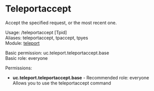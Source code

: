 Teleportaccept
====
Accept the specified request, or the most recent one.

Usage: /teleportaccept \[Tpid\]<br>
Aliases: teleportaccept, tpaccept, tpyes<br>
Module: [teleport](../modules/teleport.md)<br>

Basic permission: uc.teleport.teleportaccept.base<br>
Basic role: everyone<br>

Permissions: <br>
* **uc.teleport.teleportaccept.base** - Recommended role: everyone<br>Allows you to use the teleportaccept command
